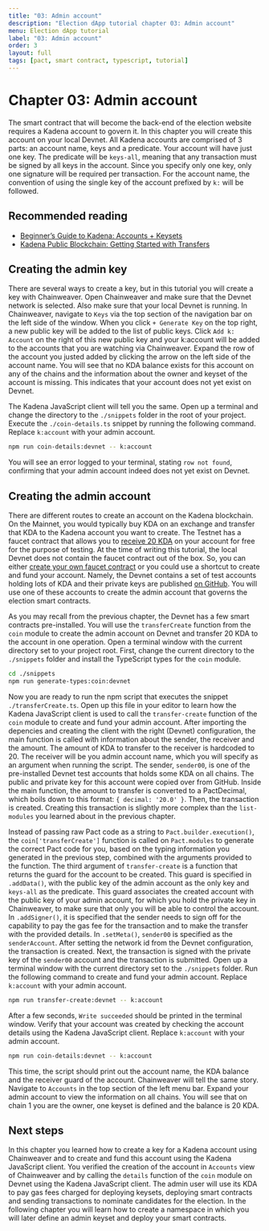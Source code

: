 ```yaml
---
title: "03: Admin account"
description: "Election dApp tutorial chapter 03: Admin account"
menu: Election dApp tutorial
label: "03: Admin account"
order: 3
layout: full
tags: [pact, smart contract, typescript, tutorial]
---
```


# Chapter 03: Admin account

The smart contract that will become the back-end of the election website requires a
Kadena account to govern it. In this chapter you will create this account on your
local Devnet. All Kadena accounts are comprised of 3 parts: an account name, keys
and a predicate. Your account will have just one key. The predicate will be `keys-all`,
meaning that any transaction must be signed by all keys in the account. Since you
specify only one key, only one signature will be required per transaction. For the
account name, the convention of using the single key of the account prefixed by
`k:` will be followed.

## Recommended reading

 * [Beginner’s Guide to Kadena: Accounts + Keysets](https://medium.com/kadena-io/beginners-guide-to-kadena-accounts-keysets-fb7f32104291)
 * [Kadena Public Blockchain: Getting Started with Transfers](https://medium.com/kadena-io/kadena-public-blockchain-getting-started-with-transfers-153bf87d6824)

## Creating the admin key

There are several ways to create a key, but in this tutorial you will create a key
with Chainweaver. Open Chainweaver and make sure that the Devnet network is selected.
Also make sure that your local Devnet is running. In Chainweaver, navigate to `Keys`
via the top section of the
navigation bar on the left side of the window. When you click `+ Generate Key` on the
top right, a new public key will be added to the list of public keys. Click `Add k: Account`
on the right of this new public key and your k:account will be added to the accounts
that you are watching via Chainweaver. Expand the row of the account you justed added
by clicking the arrow on the left side of the account name. You will see that no KDA balance
exists for this account on any of the chains and the information about the owner and keyset
of the account is missing. This indicates that your account does not yet exist on Devnet.

The Kadena JavaScript client will tell you the same. Open up a terminal and change the directory
to the `./snippets` folder in the root of your project. Execute the `./coin-details.ts`
snippet by running the following command. Replace `k:account` with your admin account.

```bash
npm run coin-details:devnet -- k:account
```

You will see an error logged to your terminal, stating `row not found`, confirming that your
admin account indeed does not yet exist on Devnet.

## Creating the admin account

There are different routes to create an account on the Kadena blockchain. On the Mainnet,
you would typically buy KDA on an exchange and transfer that KDA to the Kadena account you want to
create. The Testnet has a faucet contract that allows you to
[receive 20 KDA](https://faucet.testnet.chainweb.com/) on your account for free
for the purpose of testing. At the time of writing this tutorial, the local Devnet does not contain the
faucet contract out of the box. So, you can either
[create your own faucet contract](https://github.com/thomashoneyman/real-world-pact/tree/main/01-faucet-contract)
or you could use a shortcut to create and fund your account. Namely, the Devnet contains a set
of test accounts holding lots of KDA and their private keys are published
[on GitHub](https://github.com/kadena-io/chainweb-node/blob/master/pact/genesis/devnet/keys.yaml).
You will use one of these accounts to create the admin account that governs the election smart contracts.

As you may recall from the previous chapter, the Devnet has a few smart contracts pre-installed.
You will use the `transferCreate` function from the `coin` module to create the admin account on
Devnet and transfer 20 KDA to the account in one operation. Open a terminal window with the current
directory set to your project root. First, change the current directory to the `./snippets` folder
and install the TypeScript types for the `coin` module.

```bash
cd ./snippets
npm run generate-types:coin:devnet
```

Now you are ready to run the npm script that executes the snippet `./transferCreate.ts`. Open up this
file in your editor to learn how the Kadena JavaScript client is used to call the `transfer-create`
function of the `coin` module to create and fund your admin account. After importing the depencies
and creating the client with the right (Devnet) configuration, the
main function is called with information about the sender, the receiver and the amount. The amount
of KDA to transfer to the receiver is hardcoded to 20. The receiver will be you admin account name,
which you will specify as an argument when running the script. The sender, `sender00`, is one
of the pre-installed Devnet test accounts that holds some KDA on all chains. The public and private
key for this account were copied over from GitHub. Inside the main function, the amount to transfer
is converted to a PactDecimal, which boils down to this format: `{ decimal: '20.0' }`. Then, the
transaction is created. Creating this transaction is slightly more complex than the `list-modules`
you learned about in the previous chapter.

Instead of passing raw Pact code as a string to `Pact.builder.execution()`, the `coin['transferCreate']`
function is called on `Pact.modules` to generate the correct Pact code for you, based on the
typing information you generated in the previous step, combined with the arguments provided to
the function. The third argument of `transfer-create` is a function that returns the
guard for the account to be created. This guard is specified in `.addData()`, with the public
key of the admin account as the only key and `keys-all` as the predicate. This guard associates the
created account with the public key of your admin account, for which you hold the private key
in Chainweaver, to make sure that only you will be able to control the account. In `.addSigner()`, it
is specified that the sender needs to sign off for the capability to pay the gas fee for the
transaction and to make the transfer with the provided details. In `.setMeta()`, `sender00` is
specified as the `senderAccount`. After setting the network id from the Devnet configuration,
the transaction is created. Next, the transaction is signed with the private key of the
`sender00` account and the transaction is submitted. Open up a terminal window with the current
directory set to the `./snippets` folder. Run the following command to create and fund your
admin account. Replace `k:account` with your admin account.

```bash
npm run transfer-create:devnet -- k:account
```

After a few seconds, `Write succeeded` should be printed in the terminal window. Verify that your account was created by checking the account details using the Kadena JavaScript client.
Replace `k:account` with your admin account.

```bash
npm run coin-details:devnet -- k:account
```

This time, the script should print out the account name, the KDA balance and the receiver guard
of the account. Chainweaver will tell the same story. Navigate to `Accounts` in the top section of the left menu bar. Expand your admin account to view the information on all chains. You will
see that on chain 1 you are the owner, one keyset is defined and the balance is 20 KDA.

## Next steps

In this chapter you learned how to create a key for a Kadena account using Chainweaver and to
create and fund this account using the Kadena JavaScript client. You verified the creation
of the account in `Accounts` view of Chainweaver and by calling the `details` function of the `coin` module on Devnet using the Kadena JavaScript client. The admin user will use its KDA
to pay gas fees charged for deploying keysets, deploying smart contracts and sending transactions to nominate candidates for the election. In the following chapter you will learn
how to create a namespace in which you will later define an admin keyset and deploy your
smart contracts.
